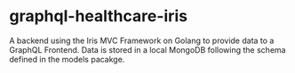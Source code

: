 # graphql-healthcare-iris
A backend using the Iris MVC Framework on Golang to provide data to a GraphQL Frontend. Data is stored in a local MongoDB following the schema defined in the models pacakge.
